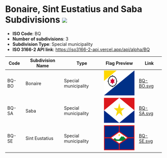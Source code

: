 # Bonaire, Sint Eustatius and Saba Subdivisions ![](https://flagcdn.com/h40/bq.png)

- **ISO Code**: BQ
- **Number of subdivisions**: 3
- **Subdivision Type**: Special municipality
- **ISO 3166-2 API link**: https://iso3166-2-api.vercel.app/api/alpha/BQ

| Code  | Subdivision Name         | Type | Flag Preview | Link |
|-------|--------------------------|--------------| -------------- |----------|
| BQ-BO | Bonaire | Special municipality | <img src='https://raw.githubusercontent.com/amckenna41/iso3166-flags/main/iso3166-2-flags/BQ/BQ-BO.svg' height='80'> | [BQ-BO.svg](https://raw.githubusercontent.com/amckenna41/iso3166-flags/main/iso3166-2-flags/BQ/BQ-BO.svg) |
| BQ-SA | Saba | Special municipality | <img src='https://raw.githubusercontent.com/amckenna41/iso3166-flags/main/iso3166-2-flags/BQ/BQ-SA.svg' height='80'> | [BQ-SA.svg](https://raw.githubusercontent.com/amckenna41/iso3166-flags/main/iso3166-2-flags/BQ/BQ-SA.svg) |
| BQ-SE | Sint Eustatius | Special municipality | <img src='https://raw.githubusercontent.com/amckenna41/iso3166-flags/main/iso3166-2-flags/BQ/BQ-SE.svg' height='80'> | [BQ-SE.svg](https://raw.githubusercontent.com/amckenna41/iso3166-flags/main/iso3166-2-flags/BQ/BQ-SE.svg) |
